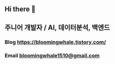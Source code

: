## Hi there 👋
## 주니어 개발자 / AI, 데이터분석, 백엔드
### Blog   https://bloomingwhale.tistory.com/
### Email  bloomingwhale1510@gmail.com

<!--
**whale1510/whale1510** is a ✨ _special_ ✨ repository because its `README.md` (this file) appears on your GitHub profile.

Here are some ideas to get you started:

- 🔭 I’m currently working on ...
- 🌱 I’m currently learning ...
- 👯 I’m looking to collaborate on ...
- 🤔 I’m looking for help with ...
- 💬 Ask me about ...
- 📫 How to reach me: ...
- 😄 Pronouns: ...
- ⚡ Fun fact: ...
-->
